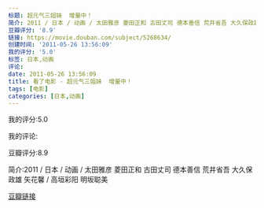 ```yaml
---
标题: 超元气三姐妹  增量中！
简介: 2011 / 日本 / 动画 / 太田雅彦 菱田正和 古田丈司 德本善信 荒井省吾 大久保政雄 矢花馨 / 高垣彩阳 明坂聪美
豆瓣评分: '8.9'
链接: https://movie.douban.com/subject/5268634/
创建时间: '2011-05-26 13:56:09'
我的评分: '5.0'
标签: 日本,动画
评论:
date: 2011-05-26 13:56:09
title: 看了电影 - 超元气三姐妹  增量中！
tags: [电影]
categories: [日本,动画]
---
```


我的评分:5.0

我的评论:

豆瓣评分:8.9

简介:2011 / 日本 / 动画 / 太田雅彦 菱田正和 古田丈司 德本善信 荒井省吾 大久保政雄 矢花馨 / 高垣彩阳 明坂聪美

[豆瓣链接](https://movie.douban.com/subject/5268634/)

